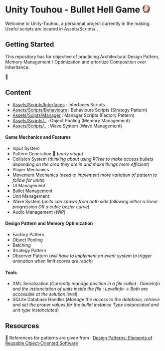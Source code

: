 # Unity Touhou - Bullet Hell Game <img src="/readmeImg.png" width="5%" heright="5%">

Welcome to Unity-Touhou, a personnal project currently in the making.
Useful scripts are located in Assets/Scripts/..

## Getting Started

This repository has for objective of practicing Architectural Design Pattern, Memory Management / Optimization
and prioritize Composition over Inheritance.

👾 

## Content

* [Assets/Scripts/Interfaces](https://github.com/guyllaumedemers/Unity-Touhou_BulletHell/tree/master/Assets/Scripts/Interfaces) : Interfaces Scripts
* [Assets/Scripts/Behaviours](https://github.com/guyllaumedemers/Unity-Touhou_BulletHell/tree/master/Assets/Scripts/Behaviours) : Behaviours Scripts (Strategy Pattern)
* [Assets/Scipts/Manager](https://github.com/guyllaumedemers/Unity-Touhou_BulletHell/tree/master/Assets/Scripts/Manager) : Manager Scripts (Factory Pattern)
* [Assets/Scripts/..](https://github.com/guyllaumedemers/Unity-Touhou_BulletHell/blob/master/Assets/Scripts/ObjectPool.cs) : Object Pooling (Memory Management)
* [Assets/Scripts/..](https://github.com/guyllaumedemers/Unity-Touhou_BulletHell/blob/master/Assets/Scripts/Waves/WaveSystem.cs) : Wave System (Wave Management)

#### Game Mechanics and Features

  * Input System
  * Pattern Generation 👻 (*early stage*)
  * Collision System (*thinking about using RTree to make access bullets depending on the area they are in and make things more efficient*)
  * Player Mechanics
  * Movement Mechanics (*need to  implement more variation of pattern to follow for units*)
  * UI Management
  * Bullet Management
  * Unit Management
  * Wave System (*units can spawn from both side following either a linear progression OR a cubic bezier curve*)
  * Audio Management (*WIP*)

#### Design Pattern and Memory Optimization

  * Factory Pattern
  * Object Pooling
  * Batching
  * Strategy Pattern
  * Observer Pattern (*will have to implement an event system to trigger animation when limit scores are reach*)

#### Tools
  * XML Serialization (*Currently manage position in a file called : GameInfo and the instanciation of units inside the file : LevelInfo -> Both are accessible at the solution level*)
  * SQLite Database Handler (*Manage the access to the database, retrieve and set the proper values for the bullet instance Type instanciated and unit type instanciated*)

## Resources

💬 References for patterns are given from : [Design Patterns: Elements of Reusable Object‑Oriented Software](https://www.amazon.ca/-/fr/Gamma-Erich-ebook/dp/B000SEIBB8)
